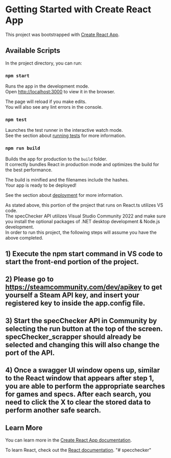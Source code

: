 # Getting Started with Create React App

This project was bootstrapped with [Create React App](https://github.com/facebook/create-react-app).

## Available Scripts

In the project directory, you can run:

### `npm start`

Runs the app in the development mode.\
Open [http://localhost:3000](http://localhost:3000) to view it in the browser.

The page will reload if you make edits.\
You will also see any lint errors in the console.

### `npm test`

Launches the test runner in the interactive watch mode.\
See the section about [running tests](https://facebook.github.io/create-react-app/docs/running-tests) for more information.

### `npm run build`

Builds the app for production to the `build` folder.\
It correctly bundles React in production mode and optimizes the build for the best performance.

The build is minified and the filenames include the hashes.\
Your app is ready to be deployed!

See the section about [deployment](https://facebook.github.io/create-react-app/docs/deployment) for more information.

As stated above, this portion of the project that runs on React.ts utilizes VS code.\
The specChecker API utilizes Visual Studio Community 2022 and make sure you install the optional packages of .NET desktop development & Node.js development.\
In order to run this project, the following steps will assume you have the above completed.
## 1) Execute the npm start command in VS code to start the front-end portion of the project.
## 2) Please go to https://steamcommunity.com/dev/apikey to get yourself a Steam API key, and insert your registered key to <add key="steamApiKey" value="" /> inside the app.config file.
## 3) Start the specChecker API in Community by selecting the run button at the top of the screen. specChecker_scrapper should already be selected and changing this will also change the port of the API.
## 4) Once a swagger UI window opens up, similar to the React window that appears after step 1, you are able to perform the appropriate searches for games and specs. After each search, you need to click the X to clear the stored data to perform another safe search.

## Learn More

You can learn more in the [Create React App documentation](https://facebook.github.io/create-react-app/docs/getting-started).

To learn React, check out the [React documentation](https://reactjs.org/).
"# specchecker" 
